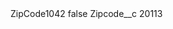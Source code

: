 <?xml version="1.0" encoding="UTF-8"?>
<CustomMetadata xmlns="http://soap.sforce.com/2006/04/metadata" xmlns:xsi="http://www.w3.org/2001/XMLSchema-instance" xmlns:xsd="http://www.w3.org/2001/XMLSchema">
    <label>ZipCode1042</label>
    <protected>false</protected>
    <values>
        <field>Zipcode__c</field>
        <value xsi:type="xsd:string">20113</value>
    </values>
</CustomMetadata>
